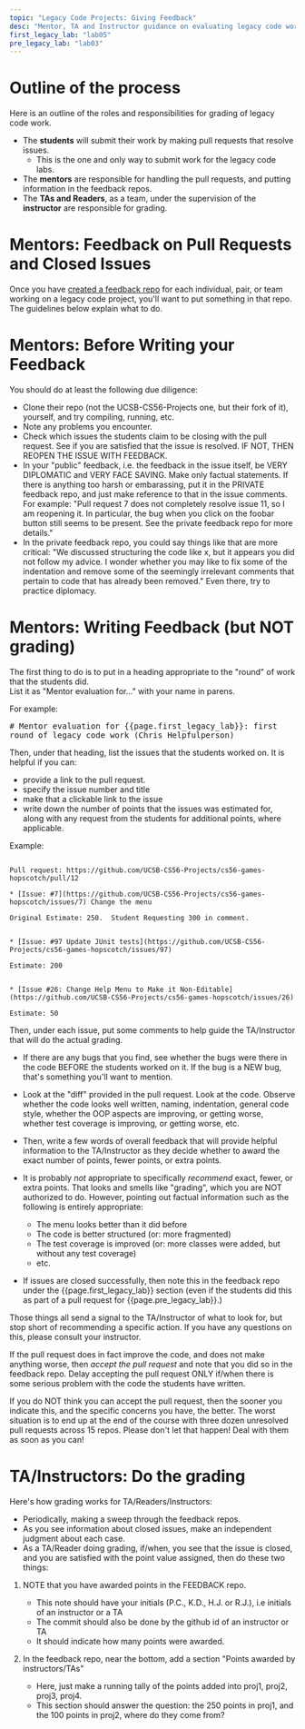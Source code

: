 ```yaml
---
topic: "Legacy Code Projects: Giving Feedback"
desc: "Mentor, TA and Instructor guidance on evaluating legacy code work"
first_legacy_lab: "lab05"
pre_legacy_lab: "lab03"
---
```


# Outline of the process

Here is an outline of the roles and responsibilities for grading of legacy code work.

* The <b>students</b> will submit their work by making pull requests that resolve issues.  
    * This is the one and only way to submit work for the legacy code labs.
* The <b>mentors</b> are responsible for handling the pull requests, and putting information in the feedback repos.
* The <b>TAs and Readers</b>, as a team, under the supervision of the <b>instructor</b> are responsible for grading. 

# Mentors: Feedback on Pull Requests and Closed Issues

Once you have [created a feedback repo](/topics/create_feedback_repo/) for each individual, pair, or team working on a legacy code project, you'll want to
put something in that repo.   The guidelines below explain what to do.

# Mentors: Before Writing your Feedback

You should do at least the following due diligence:

* Clone their repo (not the UCSB-CS56-Projects one, but their fork of it), yourself, and try compiling, running, etc.
* Note any problems you encounter.
* Check which issues the students claim to be closing with the pull request.  See if you are satisfied that the issue is resolved. IF NOT, THEN REOPEN THE ISSUE WITH FEEDBACK.  
* In your "public" feedback, i.e. the feedback in the issue itself, be VERY DIPLOMATIC and VERY FACE SAVING. Make only factual statements.   If there is anything too harsh or embarassing, put it in the PRIVATE feedback repo, and just make reference to that in the issue comments. For example: "Pull request 7 does not completely resolve issue 11, so I am reopening it. In particular, the bug when you click on the foobar button still seems to be present. See the private feedback repo for more details."  
* In the private feedback repo, you could say things like that are more critical: "We discussed structuring the code like x, but it appears you did not follow my advice. I wonder whether you may like to fix some of the indentation and remove some of the seemingly irrelevant comments that pertain to code that has already been removed."  Even there, try to practice diplomacy.

# Mentors: Writing Feedback (but NOT grading)

The first thing to do is to put in a heading appropriate to the "round" of work that the students did.  
List it as "Mentor evaluation for..." with your name in parens.

For example:

<tt># Mentor evaluation for {{page.first_legacy_lab}}: first round of legacy code work  (Chris Helpfulperson) </tt>

Then, under that heading, list the issues that the students worked on.  It is helpful if you can:

* provide a link to the pull request.
* specify the issue number and title
* make that a clickable link to the issue
* write down the number of points that the issues was estimated for, along with any request from the
  students for additional points, where applicable.
  
Example:

```

Pull request: https://github.com/UCSB-CS56-Projects/cs56-games-hopscotch/pull/12

* [Issue: #7](https://github.com/UCSB-CS56-Projects/cs56-games-hopscotch/issues/7) Change the menu 

Original Estimate: 250.  Student Requesting 300 in comment.


* [Issue: #97 Update JUnit tests](https://github.com/UCSB-CS56-Projects/cs56-games-hopscotch/issues/97)

Estimate: 200 


* [Issue #26: Change Help Menu to Make it Non-Editable](https://github.com/UCSB-CS56-Projects/cs56-games-hopscotch/issues/26) 

Estimate: 50
```

Then, under each issue, put some comments to help guide the TA/Instructor that will do the actual grading.  

* If there are any bugs that you find, see whether the bugs were there in the code BEFORE the students worked on it. If the 
   bug is a NEW bug, that's something you'll want to mention.
* Look at the "diff" provided in the pull request.  Look at the code.  Observe whether the code looks well written,
   naming, indentation, general code style, whether the OOP aspects are improving, or getting worse, whether test
   coverage is improving, or getting worse, etc.
* Then, write a few words of overall feedback that will provide helpful information to  the TA/Instructor
   as they decide whether to award the exact number of points, fewer points, or extra points.
* It is probably *not* appropriate to specifically *recommend* exact, fewer, or extra points.  That looks and smells like
    "grading", which you are NOT authorized to do.   However, pointing out factual information such as the following is
    entirely appropriate:
    
    * The menu looks better than it did before
    * The code is better structured (or: more fragmented)
    * The test coverage is improved (or: more classes were added, but without any test coverage)
    * etc.
* If issues are closed successfully, then note this in the feedback repo under the {{page.first_legacy_lab}} section (even if the students did this as part of a pull request for {{page.pre_legacy_lab}}.)

Those things all send a signal to the TA/Instructor of what to look for, but stop short of recommending a specific action.
If you have any questions on this, please consult your instructor.

If the pull request does in fact improve the code, and does not make anything worse, then *accept the pull request* and note that you did so in the feedback repo.  Delay accepting the pull request ONLY if/when there is some serious problem with the code the students have written.    

If you do NOT think you can accept the pull request, then the sooner you indicate this, and the specific concerns you have, the better.  The worst situation is to end up at the end of the course with three dozen unresolved pull requests across 15 repos.   Please don't let that happen!   Deal with them as soon as you can!
  


# TA/Instructors: Do the grading 

Here's how grading works for TA/Readers/Instructors:

* Periodically, making a sweep through the feedback repos.
* As you see information about closed issues, make an independent judgment about each case.  
* As a TA/Reader doing grading, if/when, you see that the issue is closed, and you are satisfied with the point value assigned, then do these two things:

1. NOTE that you have awarded points in the FEEDBACK repo.  
    * This note should have your initials (P.C., K.D., H.J. or R.J.), i.e initials of an instructor or a TA
    * The commit should also be done by the github id of an instructor or TA
    * It should indicate how many points were awarded.
    
2. In the feedback repo, near the bottom, add a section "Points awarded by instructors/TAs"
    * Here, just make a running tally of the points added into proj1, proj2, proj3, proj4.  
    * This section should answer the question: the 250 points in proj1, and the 100 points in proj2, where do they come from?


